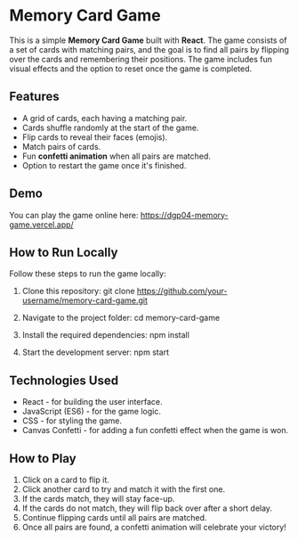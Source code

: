 # Memory Card Game

This is a simple **Memory Card Game** built with **React**. The game consists of a set of cards with matching pairs, and the goal is to find all pairs by flipping over the cards and remembering their positions. The game includes fun visual effects and the option to reset once the game is completed.

## Features

- A grid of cards, each having a matching pair.
- Cards shuffle randomly at the start of the game.
- Flip cards to reveal their faces (emojis).
- Match pairs of cards.
- Fun **confetti animation** when all pairs are matched.
- Option to restart the game once it's finished.

## Demo

You can play the game online here: https://dgp04-memory-game.vercel.app/

## How to Run Locally

Follow these steps to run the game locally:

1. Clone this repository:
   git clone https://github.com/your-username/memory-card-game.git

2. Navigate to the project folder:
  cd memory-card-game

3. Install the required dependencies:
  npm install

4. Start the development server:
   npm start

## Technologies Used
- React - for building the user interface.
- JavaScript (ES6) - for the game logic.
- CSS - for styling the game.
- Canvas Confetti - for adding a fun confetti effect when the game is won.

## How to Play
1. Click on a card to flip it.
2. Click another card to try and match it with the first one.
3. If the cards match, they will stay face-up.
4. If the cards do not match, they will flip back over after a short delay.
5. Continue flipping cards until all pairs are matched.
6. Once all pairs are found, a confetti animation will celebrate your victory!
